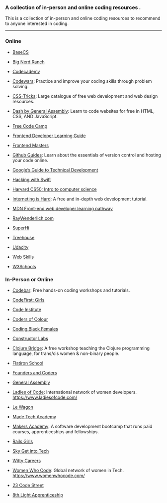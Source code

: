 ### A collection of in-person and online coding resources .

This is a collection of in-person and online coding resources to recommend to anyone interested in coding.

---

### Online

- [BaseCS](https://dev.to/t/basecs)

- [Big Nerd Ranch](https://www.bignerdranch.com/bootcamps/)

- [Codecademy](https://www.codecademy.com/)

- [Codewars](https://www.codewars.com/): Practice and improve your coding skills through problem solving.

- [CSS-Tricks](https://css-tricks.com/): Large catalogue of free web development and web design resources.

- [Dash by General Assembly](https://dash.generalassemb.ly/): Learn to code websites for free in HTML, CSS, AND JavaScript.

- [Free Code Camp](https://www.freecodecamp.org/)

- [Frontend Developer Learning Guide](https://www.notion.so/Frontend-Developer-Learning-Guide-39e189f4a49b4fcb9a6304ebf1f327a9)

- [Frontend Masters](https://frontendmasters.com/bootcamp/)

- [Github Guides](https://guides.github.com/activities/hello-world/): Learn about the essentials of version control and hosting your code online.

- [Google’s Guide to Technical Development](https://techdevguide.withgoogle.com/)

- [Hacking with Swift](https://www.hackingwithswift.com/)

- [Harvard CS50: Intro to computer science](https://online-learning.harvard.edu/course/cs50-introduction-computer-science)

- [Interneting is Hard](https://internetingishard.com/): A free and in-depth web development tutorial.

- [MDN Front-end web developer learning pathway](https://developer.mozilla.org/en-US/docs/Learn)

- [RayWenderlich.com](https://www.raywenderlich.com/)

- [SuperHi](https://www.superhi.com/)

- [Treehouse](https://teamtreehouse.com/tracks)

- [Udacity](https://eu.udacity.com/)

- [Web Skills](https://andreasbm.github.io/web-skills/)

- [W3Schools](https://www.w3schools.com/)

### In-Person or Online

- [Codebar](https://codebar.io/): Free hands-on coding workshops and tutorials.

- [CodeFirst: Girls](https://www.codefirstgirls.org.uk/)

- [Code Institute](https://codeinstitute.net/)

- [Coders of Colour](http://www.codersofcolour.org/)

- [Coding Black Females](https://codingblackfemales.com/)

- [Constructor Labs](https://www.constructorlabs.com/)

- [Clojure Bridge](https://clojurebridgelondon.github.io/): A free workshop teaching the Clojure programming language, for trans/cis women & non-binary people.

- [Flatiron School](https://flatironschool.com/)

- [Founders and Coders](https://foundersandcoders.com/)

- [General Assembly](https://generalassemb.ly/)

- [Ladies of Code](https://www.meetup.com/Ladies-of-Code-UK/): International network of women developers. https://www.ladiesofcode.com/

- [Le Wagon](https://www.lewagon.com/)

- [Made Tech Academy](https://www.madetech.com/careers/academy)

- [Makers Academy](https://makers.tech/): A software development bootcamp that runs paid courses, apprenticeships and fellowships.

- [Rails Girls](http://railsgirls.com/)

- [Sky Get into Tech](http://getintotech.sky.com/)

- [Witty Careers](https://www.wittycareers.org/)

- [Women Who Code](https://www.meetup.com/Women-Who-Code-London/events/): Global network of women in Tech. https://www.womenwhocode.com/

- [23 Code Street](https://www.23codestreet.com/)

- [8th Light Apprenticeship](https://8thlight.com/apprenticeship/)
